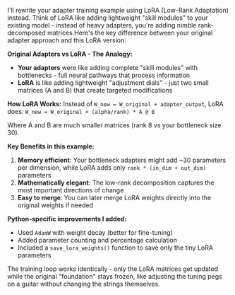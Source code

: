I'll rewrite your adapter training example using LoRA (Low-Rank Adaptation) instead. Think of LoRA like adding lightweight "skill modules" to your existing model - instead of heavy adapters, you're adding nimble rank-decomposed matrices.Here's the key difference between your original adapter approach and this LoRA version:

**Original Adapters vs LoRA - The Analogy:**
- **Your adapters** were like adding complete "skill modules" with bottlenecks - full neural pathways that process information
- **LoRA** is like adding lightweight "adjustment dials" - just two small matrices (A and B) that create targeted modifications

**How LoRA Works:**
Instead of `W_new = W_original + adapter_output`, LoRA does:
`W_new = W_original + (alpha/rank) * A @ B`

Where A and B are much smaller matrices (rank 8 vs your bottleneck size 30).

**Key Benefits in this example:**
1. **Memory efficient**: Your bottleneck adapters might add ~30 parameters per dimension, while LoRA adds only `rank * (in_dim + out_dim)` parameters
2. **Mathematically elegant**: The low-rank decomposition captures the most important directions of change
3. **Easy to merge**: You can later merge LoRA weights directly into the original weights if needed

**Python-specific improvements I added:**
- Used `AdamW` with weight decay (better for fine-tuning)
- Added parameter counting and percentage calculation
- Included a `save_lora_weights()` function to save only the tiny LoRA parameters

The training loop works identically - only the LoRA matrices get updated while the original "foundation" stays frozen, like adjusting the tuning pegs on a guitar without changing the strings themselves.

